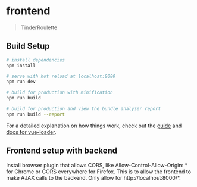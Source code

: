 # frontend

> TinderRoulette

## Build Setup

``` bash
# install dependencies
npm install

# serve with hot reload at localhost:8080
npm run dev

# build for production with minification
npm run build

# build for production and view the bundle analyzer report
npm run build --report
```

For a detailed explanation on how things work, check out the [guide](http://vuejs-templates.github.io/webpack/) and [docs for vue-loader](http://vuejs.github.io/vue-loader).

## Frontend setup with backend

Install browser plugin that allows CORS, like Allow-Control-Allow-Origin: * for Chrome or CORS everywhere for Firefox. This is to allow the frontend to make AJAX calls to the backend. Only allow for http://localhost:8000/*.

